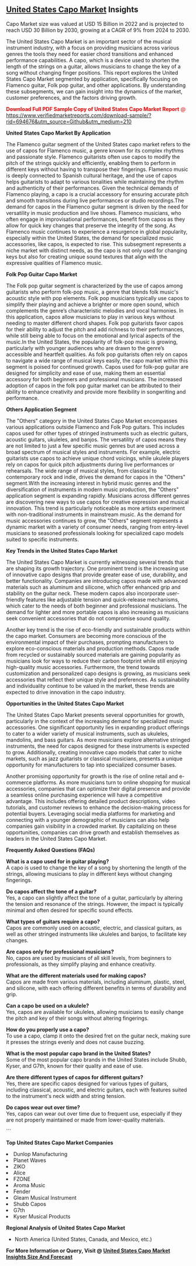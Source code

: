 <h2><a href="https://www.verifiedmarketreports.com/download-sample/?rid=694676&amp;utm_source=Github&amp;utm_medium=210" target="_blank">United States Capo Market</a> Insights</h2><p>Capo Market size was valued at USD 15 Billion in 2022 and is projected to reach USD 30 Billion by 2030, growing at a CAGR of 9% from 2024 to 2030.</p><p><p>The United States Capo Market is an important sector of the musical instrument industry, with a focus on providing musicians across various genres the tools they need for easier chord transitions and enhanced performance capabilities. A capo, which is a device used to shorten the length of the strings on a guitar, allows musicians to change the key of a song without changing finger positions. This report explores the United States Capo Market segmented by application, specifically focusing on Flamenco guitar, Folk pop guitar, and other applications. By understanding these subsegments, we can gain insight into the dynamics of the market, customer preferences, and the factors driving growth. <p><span class=""><span style="color: #ff0000;"><strong>Download Full PDF Sample Copy of United States Capo Market Report</strong> @ </span><a href="https://www.verifiedmarketreports.com/download-sample/?rid=694676&amp;utm_source=Github&amp;utm_medium=210" target="_blank">https://www.verifiedmarketreports.com/download-sample/?rid=694676&amp;utm_source=Github&amp;utm_medium=210</a></span></p></p><p><strong>United States Capo Market By Application</strong></p><p>The Flamenco guitar segment of the United States capo market refers to the use of capos for Flamenco music, a genre known for its complex rhythms and passionate style. Flamenco guitarists often use capos to modify the pitch of the strings quickly and efficiently, enabling them to perform in different keys without having to transpose their fingerings. Flamenco music is deeply connected to Spanish cultural heritage, and the use of capos helps guitarists to adapt to various tonalities while maintaining the rhythm and authenticity of their performances. Given the technical demands of Flamenco playing, a capo is a crucial accessory for ensuring accurate pitch and smooth transitions during live performances or studio recordings.The demand for capos in the Flamenco guitar segment is driven by the need for versatility in music production and live shows. Flamenco musicians, who often engage in improvisational performances, benefit from capos as they allow for quick key changes that preserve the integrity of the song. As Flamenco music continues to experience a resurgence in global popularity, especially within the United States, the demand for specialized music accessories, like capos, is expected to rise. This subsegment represents a niche market with distinct needs, as the capo is not only used for changing keys but also for creating unique sound textures that align with the expressive qualities of Flamenco music.</p><p><strong>Folk Pop Guitar Capo Market</strong></p><p>The Folk pop guitar segment is characterized by the use of capos among guitarists who perform folk-pop music, a genre that blends folk music's acoustic style with pop elements. Folk pop musicians typically use capos to simplify their playing and achieve a brighter or more open sound, which complements the genre’s characteristic melodies and vocal harmonies. In this application, capos allow musicians to play in various keys without needing to master different chord shapes. Folk pop guitarists favor capos for their ability to adjust the pitch and add richness to their performances, while still being able to focus on the emotional and lyrical aspects of the music.In the United States, the popularity of folk-pop music is growing, particularly with younger audiences who are drawn to the genre’s accessible and heartfelt qualities. As folk pop guitarists often rely on capos to navigate a wide range of musical keys easily, the capo market within this segment is poised for continued growth. Capos used for folk-pop guitar are designed for simplicity and ease of use, making them an essential accessory for both beginners and professional musicians. The increased adoption of capos in the folk pop guitar market can be attributed to their ability to enhance creativity and provide more flexibility in songwriting and performance.</p><p><strong>Others Application Segment</strong></p><p>The "Others" category in the United States Capo Market encompasses various applications outside Flamenco and Folk Pop guitars. This includes capos used for other types of stringed instruments such as electric guitars, acoustic guitars, ukuleles, and banjos. The versatility of capos means they are not limited to just a few specific music genres but are used across a broad spectrum of musical styles and instruments. For example, electric guitarists use capos to achieve unique chord voicings, while ukulele players rely on capos for quick pitch adjustments during live performances or rehearsals. The wide range of musical styles, from classical to contemporary rock and indie, drives the demand for capos in the "Others" segment.With the increasing interest in hybrid music genres and the diversification of instruments in modern music production, the "Others" application segment is expanding rapidly. Musicians across different genres are discovering new ways to use capos for creative expression and musical innovation. This trend is particularly noticeable as more artists experiment with non-traditional instruments in mainstream music. As the demand for music accessories continues to grow, the "Others" segment represents a dynamic market with a variety of consumer needs, ranging from entry-level musicians to seasoned professionals looking for specialized capo models suited to specific instruments.</p><p><strong>Key Trends in the United States Capo Market</strong></p><p>The United States Capo Market is currently witnessing several trends that are shaping its growth trajectory. One prominent trend is the increasing use of innovative capo designs that provide greater ease of use, durability, and better functionality. Companies are introducing capos made with advanced materials such as aluminum and silicone, which offer enhanced grip and stability on the guitar neck. These modern capos also incorporate user-friendly features like adjustable tension and quick-release mechanisms, which cater to the needs of both beginner and professional musicians. The demand for lighter and more portable capos is also increasing as musicians seek convenient accessories that do not compromise sound quality.</p><p>Another key trend is the rise of eco-friendly and sustainable products within the capo market. Consumers are becoming more conscious of the environmental impact of their purchases, prompting manufacturers to explore eco-conscious materials and production methods. Capos made from recycled or sustainably sourced materials are gaining popularity as musicians look for ways to reduce their carbon footprint while still enjoying high-quality music accessories. Furthermore, the trend towards customization and personalized capo designs is growing, as musicians seek accessories that reflect their unique style and preferences. As sustainability and individuality continue to be valued in the market, these trends are expected to drive innovation in the capo industry.</p><p><strong>Opportunities in the United States Capo Market</strong></p><p>The United States Capo Market presents several opportunities for growth, particularly in the context of the increasing demand for specialized music accessories. One significant opportunity lies in expanding product offerings to cater to a wider variety of musical instruments, such as ukuleles, mandolins, and bass guitars. As more musicians explore alternative stringed instruments, the need for capos designed for these instruments is expected to grow. Additionally, creating innovative capo models that cater to niche markets, such as jazz guitarists or classical musicians, presents a unique opportunity for manufacturers to tap into specialized consumer bases.</p><p>Another promising opportunity for growth is the rise of online retail and e-commerce platforms. As more musicians turn to online shopping for musical accessories, companies that can optimize their digital presence and provide a seamless online purchasing experience will have a competitive advantage. This includes offering detailed product descriptions, video tutorials, and customer reviews to enhance the decision-making process for potential buyers. Leveraging social media platforms for marketing and connecting with a younger demographic of musicians can also help companies gain visibility in a crowded market. By capitalizing on these opportunities, companies can drive growth and establish themselves as leaders in the United States Capo Market.</p><p><strong>Frequently Asked Questions (FAQs)</strong></p><p><strong>What is a capo used for in guitar playing?</strong><br> A capo is used to change the key of a song by shortening the length of the strings, allowing musicians to play in different keys without changing fingerings.</p><p><strong>Do capos affect the tone of a guitar?</strong><br> Yes, a capo can slightly affect the tone of a guitar, particularly by altering the tension and resonance of the strings. However, the impact is typically minimal and often desired for specific sound effects.</p><p><strong>What types of guitars require a capo?</strong><br> Capos are commonly used on acoustic, electric, and classical guitars, as well as other stringed instruments like ukuleles and banjos, to facilitate key changes.</p><p><strong>Are capos only for professional musicians?</strong><br> No, capos are used by musicians of all skill levels, from beginners to professionals, as they simplify playing and enhance creativity.</p><p><strong>What are the different materials used for making capos?</strong><br> Capos are made from various materials, including aluminum, plastic, steel, and silicone, with each offering different benefits in terms of durability and grip.</p><p><strong>Can a capo be used on a ukulele?</strong><br> Yes, capos are available for ukuleles, allowing musicians to easily change the pitch and key of their songs without altering fingerings.</p><p><strong>How do you properly use a capo?</strong><br> To use a capo, clamp it onto the desired fret on the guitar neck, making sure it presses the strings evenly and does not cause buzzing.</p><p><strong>What is the most popular capo brand in the United States?</strong><br> Some of the most popular capo brands in the United States include Shubb, Kyser, and G7th, known for their quality and ease of use.</p><p><strong>Are there different types of capos for different guitars?</strong><br> Yes, there are specific capos designed for various types of guitars, including classical, acoustic, and electric guitars, each with features suited to the instrument's neck width and string tension.</p><p><strong>Do capos wear out over time?</strong><br> Yes, capos can wear out over time due to frequent use, especially if they are not properly maintained or made from lower-quality materials.</p>```</p><p><strong>Top United States Capo Market Companies</strong></p><div data-test-id=""><p><li>Dunlop Manufacturing</li><li> Planet Waves</li><li> ZIKO</li><li> Alice</li><li> FZONE</li><li> Aroma Music</li><li> Fender</li><li> Gleam Musical Instrument</li><li> Shubb Capos</li><li> G7th</li><li> Kyser Musical Products</li></p><div><strong>Regional Analysis of&nbsp;United States Capo Market</strong></div><ul><li dir="ltr"><p dir="ltr">North America&nbsp;(United States, Canada, and Mexico, etc.)</p></li></ul><p><strong>For More Information or Query, Visit @&nbsp;</strong><strong><a href="https://www.verifiedmarketreports.com/product/capo-market/?utm_source=Github&amp;utm_medium=210" target="_blank">United States Capo Market Insights Size And Forecast</a></strong></p></div>
